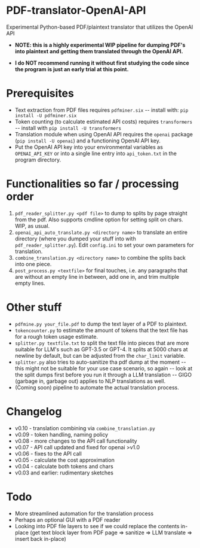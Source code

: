 # PDF-translator-OpenAI-API
Experimental Python-based PDF/plaintext translator that utilizes the OpenAI API

- **NOTE: this is a highly experimental WIP pipeline for dumping PDF's into plaintext and getting them translated through the OpenAI API.**

- **I do NOT recommend running it without first studying the code since the program is just an early trial at this point.**

# Prerequisites
- Text extraction from PDF files requires `pdfminer.six` -- install with: `pip install -U pdfminer.six`
- Token counting (to calculate estimated API costs) requires `transformers` -- install with `pip install -U transformers`
- Translation module when using OpenAI API requires the `openai` package (`pip install -U openai`) and a functioning OpenAI API key.
- Put the OpenAI API key into your environmental variables as `OPENAI_API_KEY` or into a single line entry into `api_token.txt` in the program directory.

# Functionalities so far / processing order

1) `pdf_reader_splitter.py <pdf file>` to dump to splits by page straight from the pdf. Also supports cmdline option for setting split on chars. WIP, as usual.
2) `openai_api_auto_translate.py <directory name>` to translate an entire directory (where you dumped your stuff into with `pdf_reader_splitter.py`). Edit `config.ini` to set your own parameters for translation.
3) `combine_translation.py <directory name>` to combine the splits back into one piece.
4) `post_process.py <textfile>` for final touches, i.e. any paragraphs that are without an empty line in between, add one in, and trim multiple empty lines.

# Other stuff

- `pdfmine.py your_file.pdf` to dump the text layer of a PDF to plaintext.
- `tokencounter.py` to estimate the amount of tokens that the text file has for a rough token usage estimate.
- `splitter.py textfile.txt` to split the text file into pieces that are more suitable for LLM's such as GPT-3.5 or GPT-4. It splits at 5000 chars at newline by default, but can be adjusted from the `char_limit` variable.
- `splitter.py` also tries to auto-sanitize tha pdf dump at the moment -- this might not be suitable for your use case scenario, so again -- look at the split dumps first before you run it through a LLM translation -- GIGO (garbage in, garbage out) applies to NLP translations as well.
- (Coming soon) pipeline to automate the actual translation process.

# Changelog
- v0.10 - translation combining via `combine_translation.py`
- v0.09 - token handling, naming policy
- v0.08 - more changes to the API call functionality
- v0.07 - API call updated and fixed for openai >v1.0
- v0.06 - fixes to the API call
- v0.05 - calculate the cost approximation
- v0.04 - calculate both tokens and chars
- v0.03 and earlier: rudimentary sketches

# Todo
- More streamlined automation for the translation process
- Perhaps an optional GUI with a PDF reader
- Looking into PDF file layers to see if we could replace the contents in-place (get text block layer from PDF page => sanitize => LLM translate => insert back in-place)
